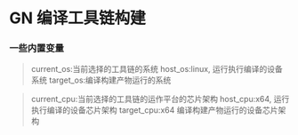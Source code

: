 GN 编译工具链构建
============



### 一些内置变量

> current_os:当前选择的工具链的系统
> host_os:linux, 运行执行编译的设备系统
> target_os:编译构建产物运行的系统

> current_cpu:当前选择的工具链的运作平台的芯片架构
> host_cpu:x64, 运行执行编译的设备芯片架构
> target_cpu:x64 编译构建产物运行的设备芯片架构